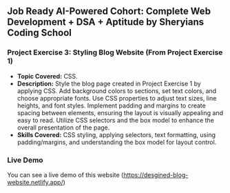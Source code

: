 ## Job Ready AI-Powered Cohort: Complete Web Development + DSA + Aptitude by Sheryians Coding School

### Project Exercise 3: Styling Blog Website (From Project Exercise 1)

- **Topic Covered:** CSS.
- **Description:** Style the blog page created in Project Exercise 1 by applying CSS. Add background colors to sections, set text colors, and choose appropriate fonts. Use CSS properties to adjust text sizes, line heights, and font styles. Implement padding and margins to create spacing between elements, ensuring the layout is visually appealing and easy to read. Utilize CSS selectors and the box model to enhance the overall presentation of the page.
- **Skills Covered:** CSS styling, applying selectors, text formatting, using padding/margins, and understanding the box model for layout control.

### Live Demo

You can see a live demo of this website (https://desgined-blog-website.netlify.app/)
